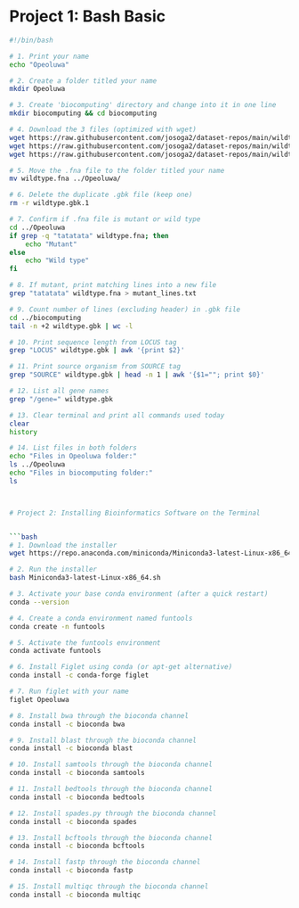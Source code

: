 # Project 1: Bash Basic

```bash
#!/bin/bash

# 1. Print your name
echo "Opeoluwa"

# 2. Create a folder titled your name
mkdir Opeoluwa

# 3. Create 'biocomputing' directory and change into it in one line
mkdir biocomputing && cd biocomputing

# 4. Download the 3 files (optimized with wget)
wget https://raw.githubusercontent.com/josoga2/dataset-repos/main/wildtype.fna 
wget https://raw.githubusercontent.com/josoga2/dataset-repos/main/wildtype.gbk 
wget https://raw.githubusercontent.com/josoga2/dataset-repos/main/wildtype.gbk 

# 5. Move the .fna file to the folder titled your name
mv wildtype.fna ../Opeoluwa/

# 6. Delete the duplicate .gbk file (keep one)
rm -r wildtype.gbk.1  

# 7. Confirm if .fna file is mutant or wild type
cd ../Opeoluwa
if grep -q "tatatata" wildtype.fna; then
    echo "Mutant"
else
    echo "Wild type"
fi

# 8. If mutant, print matching lines into a new file
grep "tatatata" wildtype.fna > mutant_lines.txt

# 9. Count number of lines (excluding header) in .gbk file
cd ../biocomputing
tail -n +2 wildtype.gbk | wc -l

# 10. Print sequence length from LOCUS tag
grep "LOCUS" wildtype.gbk | awk '{print $2}'

# 11. Print source organism from SOURCE tag
grep "SOURCE" wildtype.gbk | head -n 1 | awk '{$1=""; print $0}'

# 12. List all gene names
grep "/gene=" wildtype.gbk

# 13. Clear terminal and print all commands used today
clear
history

# 14. List files in both folders
echo "Files in Opeoluwa folder:"
ls ../Opeoluwa
echo "Files in biocomputing folder:"
ls



# Project 2: Installing Bioinformatics Software on the Terminal


```bash
# 1. Download the installer
wget https://repo.anaconda.com/miniconda/Miniconda3-latest-Linux-x86_64.sh 

# 2. Run the installer
bash Miniconda3-latest-Linux-x86_64.sh 

# 3. Activate your base conda environment (after a quick restart)
conda --version

# 4. Create a conda environment named funtools
conda create -n funtools

# 5. Activate the funtools environment
conda activate funtools

# 6. Install Figlet using conda (or apt-get alternative)
conda install -c conda-forge figlet

# 7. Run figlet with your name
figlet Opeoluwa

# 8. Install bwa through the bioconda channel
conda install -c bioconda bwa

# 9. Install blast through the bioconda channel
conda install -c bioconda blast

# 10. Install samtools through the bioconda channel
conda install -c bioconda samtools

# 11. Install bedtools through the bioconda channel
conda install -c bioconda bedtools

# 12. Install spades.py through the bioconda channel
conda install -c bioconda spades

# 13. Install bcftools through the bioconda channel
conda install -c bioconda bcftools

# 14. Install fastp through the bioconda channel
conda install -c bioconda fastp

# 15. Install multiqc through the bioconda channel
conda install -c bioconda multiqc


